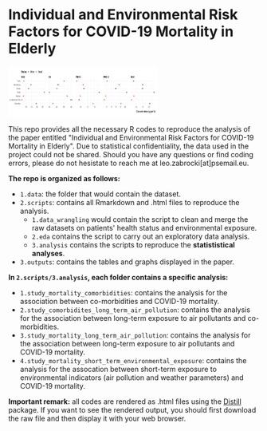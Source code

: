 # Individual and Environmental Risk Factors for COVID-19 Mortality in Elderly

<img src="./3.outputs/1.figures/0.eda/graph_mortality_mean_exposure.png" width="300" height="100">

This repo provides all the necessary R codes to reproduce the analysis of the paper entitled "Individual and Environmental Risk Factors for COVID-19 Mortality in Elderly". Due to statistical confidentiality, the data used in the project could not be shared. Should you have any questions or find coding errors, please do not hesistate to reach me at leo.zabrocki[at]psemail.eu.

**The repo is organized as follows:**

* `1.data`: the folder that would contain the dataset.
* `2.scripts`: contains all Rmarkdown and .html files to reproduce the analysis.
  * `1.data_wrangling` would contain the script to clean and merge the raw datasets on patients' health status and environmental exposure.
  * `2.eda` contains the script to carry out an exploratory data analysis.
  * `3.analysis` contains the scripts to reproduce the **statististical analyses**.
* `3.outputs`: contains the tables and graphs displayed in the paper.

**In `2.scripts/3.analysis`, each folder contains a specific analysis:**

* `1.study_mortality_comorbidities`: contains the analysis for the association between co-morbidities and COVID-19 mortality.
* `2.study_comorbidites_long_term_air_pollution`: contains the analysis for the association between long-term exposure to air pollutants and co-morbidities.
* `3.study_mortality_long_term_air_pollution`: contains the analysis for the association between long-term exposure to air pollutants and COVID-19 mortality.
* `4.study_mortality_short_term_environmental_exposure`: contains the analysis for the assocation between short-term exposure to environmental indicators (air pollution and weather parameters) and COVID-19 mortality.

**Important remark:** all codes are rendered as .html files using the [Distill](https://rstudio.github.io/distill/) package. If you want to see the rendered output, you should first download the raw file and then display it with your web browser.






